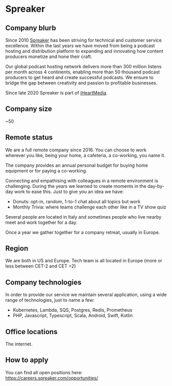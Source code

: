 # Spreaker 

## Company blurb

Since 2010 [Spreaker](https://www.spreaker.com/)  has been striving for technical and customer service excellence. Within the last years we have moved from being a podcast hosting and distribution platform to expanding and innovating how content producers monetize and hone their craft. 

Our global podcast hosting network delivers more than 300 million listens per month across 4 continents, enabling more than 50 thousand podcast producers to get heard and create successful podcasts. We ensure to bridge the gap between creativity and passion to profitable businesses.

Since late 2020 Spreaker is part of [iHeartMedia](https://www.iheartmedia.com/). 

## Company size

~50 

## Remote status

We are a full remote company since 2016. You can choose to work wherever you like, being your home, a cafeteria, a co-working, you name it.

The company provides an annual personal budget for buying home equipment or for paying a co-working.

Connecting and empathising with colleagues in a remote environment is challenging. During the years we learned to create moments in the day-by-day work to ease this. Just to give you an idea we have: 
- Donuts: opt-in, random, 1-to-1 chat about all topics but work
- Monthly Trivia: where teams challenge each other like in a TV show quiz

Several people are located in Italy and sometimes people who live nearby meet and work together for a day. 

Once a year we gather together for a company retreat, usually in Europe.

## Region

We are both in US and Europe. Tech team is all located in Europe (more or less between CET-2 and CET +2)

## Company technologies

In order to provide our service we maintain several application, using a wide range of technologies, just to name a few: 
- Kubernetes, Lambda, SQS, Postgres, Redis, Prometheus
- PHP, Javascript, Typescript, Scala, Android, Swift, Kotlin

## Office locations

The internet. 

## How to apply

You can find all open positions here: https://careers.spreaker.com/opportunities/
